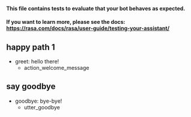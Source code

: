 #### This file contains tests to evaluate that your bot behaves as expected.
#### If you want to learn more, please see the docs: https://rasa.com/docs/rasa/user-guide/testing-your-assistant/

## happy path 1
* greet: hello there!
  - action_welcome_message

## say goodbye
* goodbye: bye-bye!
  - utter_goodbye
